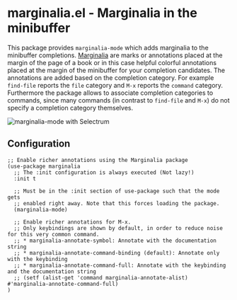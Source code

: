 # marginalia.el - Marginalia in the minibuffer

This package provides `marginalia-mode` which adds marginalia to the minibuffer
completions. [Marginalia](https://en.wikipedia.org/wiki/Marginalia) are marks or
annotations placed at the margin of the page of a book or in this case helpful
colorful annotations placed at the margin of the minibuffer for your completion
candidates. The annotations are added based on the completion category. For
example `find-file` reports the `file` category and `M-x` reports the `command`
category. Furthermore the package allows to associate completion categories to
commands, since many commands (in contrast to `find-file` and `M-x`) do not
specify a completion category themselves.

![marginalia-mode with Selectrum](https://github.com/minad/marginalia/blob/main/marginalia-mode.png?raw=true)

## Configuration

~~~ elisp
;; Enable richer annotations using the Marginalia package
(use-package marginalia
  ;; The :init configuration is always executed (Not lazy!)
  :init t

  ;; Must be in the :init section of use-package such that the mode gets
  ;; enabled right away. Note that this forces loading the package.
  (marginalia-mode)

  ;; Enable richer annotations for M-x.
  ;; Only keybindings are shown by default, in order to reduce noise for this very common command.
  ;; * marginalia-annotate-symbol: Annotate with the documentation string
  ;; * marginalia-annotate-command-binding (default): Annotate only with the keybinding
  ;; * marginalia-annotate-command-full: Annotate with the keybinding and the documentation string
  ;; (setf (alist-get 'command marginalia-annotate-alist) #'marginalia-annotate-command-full)
)
~~~
